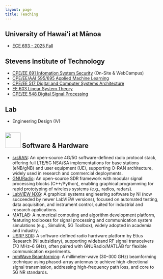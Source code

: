 ```yaml
---
layout: page
title: Teaching
---
```

## University of Hawaiʻi at Mānoa
- [ECE 693 - 2025 Fall](courses/UHM_ECE_693_25F.md)

## Stevens Institute of Technology
- [CPE/EE 691 Infomation System Security](https://stevens.smartcatalogiq.com/en/2021-2022/academic-catalog/courses/cpe-computer-engineering/600/cpe-691/) (On-Site & WebCampus)
- [CPE/EE/AAI 595/695 Applied Machine Learning](https://stevens.smartcatalogiq.com/en/2024-2025/academic-catalog/courses/aai-applied-artificial-intelligence/500/aai-595/)
- [CPE/EE 517 Digital and Computer Systems Architecture](https://stevens.smartcatalogiq.com/en/2023-2024/academic-catalog/courses/cpe-computer-engineering/500/cpe-517/)
- [EE 603 Linear System Theory](https://stevens.smartcatalogiq.com/en/2023-2024/academic-catalog/courses/ee-electrical-engineering/600/ee-603/)
- [CPE/EE 548 Digital Signal Processing](https://stevens.smartcatalogiq.com/en/2024-2025/academic-catalog/courses/cpe-computer-engineering/500/cpe-548/)

## Lab
- Engineering Design (IV)

## <img src="../img/software.png" height="50px"> Software & Hardware
- [srsRAN](https://github.com/srsran): An open-source 4G/5G software-defined radio protocol stack, offering full LTE/5G NSA/SA implementations for base stations (eNB/gNB) and user equipment (UE), supporting O-RAN architecture, widely used in research and commercial deployments.
- [GNURadio](https://www.gnuradio.org/): An open-source SDR framework with modular signal processing blocks (C++/Python), enabling graphical programming for rapid prototyping of wireless systems (e.g., radios, radars).
- [LabVIEW NXG](https://www.ni.com/en/shop/labview/labview-nxg.html?srsltid=AfmBOooRMjXDsDt3MoBw6HAy78LZgCFT6jQMkNi6huSX1wQfY4or-gMy): A graphical systems engineering software by NI (now succeeded by newer LabVIEW versions), focused on automated testing, data acquisition, and instrument control, suited for industrial and research applications.
- [MATLAB](https://www.mathworks.com/products/matlab.html): A numerical computing and algorithm development platform, featuring toolboxes for signal processing and communication system simulations (e.g., Simulink, 5G Toolbox), widely adopted in academia and industry.
- [USRP SDR](https://www.ettus.com/products/): A software-defined radio hardware platform by Ettus Research (NI subsidiary), supporting wideband RF signal transceivers (70 MHz–6 GHz), often paired with GNURadio/MATLAB for flexible communication experiments.
- [mmWave Beamforming](): A millimeter-wave (30–300 GHz) beamforming technique using phased-array antennas to achieve high-directional signal transmission, addressing high-frequency path loss, and core to 5G NR standards.